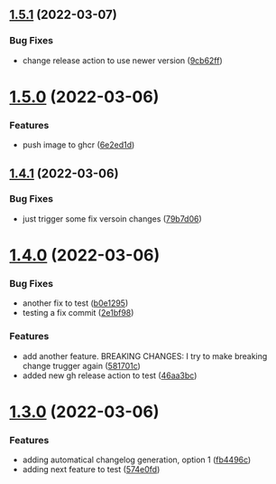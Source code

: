 ## [1.5.1](https://github.com/dmijatovic/github-ci-demo/compare/v1.5.0...v1.5.1) (2022-03-07)


### Bug Fixes

* change release action to use newer version ([9cb62ff](https://github.com/dmijatovic/github-ci-demo/commit/9cb62ffa09b8ffce2c1d9e8acea761d51c613af3))



# [1.5.0](https://github.com/dmijatovic/github-ci-demo/compare/v1.4.1...v1.5.0) (2022-03-06)


### Features

* push image to ghcr ([6e2ed1d](https://github.com/dmijatovic/github-ci-demo/commit/6e2ed1dafde150ebeb1aaa62cb4d5304839d7586))



## [1.4.1](https://github.com/dmijatovic/github-ci-demo/compare/v1.4.0...v1.4.1) (2022-03-06)


### Bug Fixes

* just trigger some fix versoin changes ([79b7d06](https://github.com/dmijatovic/github-ci-demo/commit/79b7d067d37d34344a444d1b6f6c13191ec5e5eb))



# [1.4.0](https://github.com/dmijatovic/github-ci-demo/compare/v1.3.0...v1.4.0) (2022-03-06)


### Bug Fixes

* another fix to test ([b0e1295](https://github.com/dmijatovic/github-ci-demo/commit/b0e1295e07e9843fa22ea6f4161a2c86effd7d56))
* testing a fix commit ([2e1bf98](https://github.com/dmijatovic/github-ci-demo/commit/2e1bf98cd33d5871fc80dcf3e54255c34548b9b3))


### Features

* add another feature. BREAKING CHANGES: I try to make breaking change trugger again ([581701c](https://github.com/dmijatovic/github-ci-demo/commit/581701c102884bf555ea6bbb52d1e540c8e5a325))
* added new gh release action to test ([46aa3bc](https://github.com/dmijatovic/github-ci-demo/commit/46aa3bcf8091b07770fe07cc9f0222c833d67b13))



# [1.3.0](https://github.com/dmijatovic/github-ci-demo/compare/v1.2.0...v1.3.0) (2022-03-06)


### Features

* adding automatical changelog generation, option 1 ([fb4496c](https://github.com/dmijatovic/github-ci-demo/commit/fb4496c722bbc9fb7300c4d729c21dfd8c1bb70c))
* adding next feature to test ([574e0fd](https://github.com/dmijatovic/github-ci-demo/commit/574e0fde85e866ea44c682e5c0070d79e24559af))



